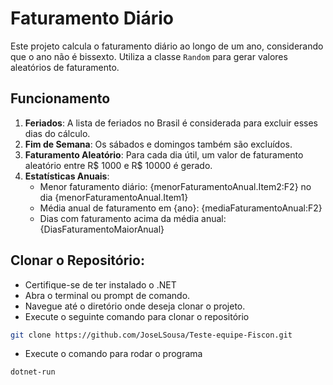 # Faturamento Diário

Este projeto calcula o faturamento diário ao longo de um ano, considerando que o ano não é bissexto. Utiliza a classe `Random` para gerar valores aleatórios de faturamento.

## Funcionamento

1. **Feriados**: A lista de feriados no Brasil é considerada para excluir esses dias do cálculo.
2. **Fim de Semana**: Os sábados e domingos também são excluídos.
3. **Faturamento Aleatório**: Para cada dia útil, um valor de faturamento aleatório entre R$ 1000 e R$ 10000 é gerado.
4. **Estatísticas Anuais**:
   - Menor faturamento diário: {menorFaturamentoAnual.Item2:F2} no dia {menorFaturamentoAnual.Item1}
   - Média anual de faturamento em {ano}: {mediaFaturamentoAnual:F2}
   - Dias com faturamento acima da média anual: {DiasFaturamentoMaiorAnual}

## Clonar o Repositório:

- Certifique-se de ter instalado o .NET
- Abra o terminal ou prompt de comando.
- Navegue até o diretório onde deseja clonar o projeto.
- Execute o seguinte comando para clonar o repositório
```bash
git clone https://github.com/JoseLSousa/Teste-equipe-Fiscon.git
```
- Execute o comando para rodar o programa
```bash
dotnet-run
```